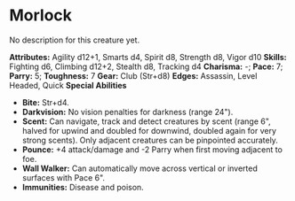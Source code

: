 # Morlock

No description for this creature yet.

**Attributes:** Agility d12+1, Smarts d4, Spirit d8, Strength d8, Vigor
d10
**Skills:** Fighting d6, Climbing d12+2, Stealth d8, Tracking d4
**Charisma:** -; **Pace:** 7; **Parry:** 5; **Toughness:** 7
**Gear:** Club (Str+d8)
**Edges:** Assassin, Level Headed, Quick
**Special Abilities**

- **Bite:** Str+d4.
- **Darkvision:** No vision penalties for darkness (range 24").
- **Scent:** Can navigate, track and detect creatures by scent (range
6", halved for upwind and doubled for downwind, doubled again for very
strong scents). Only adjacent creatures can be pinpointed accurately.
- **Pounce:** +4 attack/damage and -2 Parry when first moving adjacent
to foe.
- **Wall Walker:** Can automatically move across vertical or inverted
surfaces with Pace 6".
- **Immunities:** Disease and poison.
